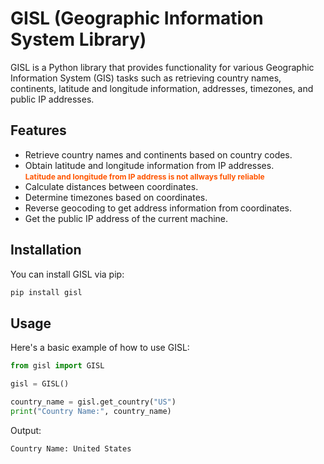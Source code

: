 # GISL (Geographic Information System Library)

GISL is a Python library that provides functionality for various Geographic Information System (GIS) tasks such as retrieving country names, continents, latitude and longitude information, addresses, timezones, and public IP addresses.

## Features

- Retrieve country names and continents based on country codes.
- Obtain latitude and longitude information from IP addresses. \
<strong style="color: #FF5500; font-size: 0.75rem; font-weight: bolder;">Latitude and longitude from IP address is not allways fully reliable</strong>
- Calculate distances between coordinates.
- Determine timezones based on coordinates.
- Reverse geocoding to get address information from coordinates.
- Get the public IP address of the current machine.

## Installation

You can install GISL via pip:
```bash
pip install gisl
```

## Usage
Here's a basic example of how to use GISL:
```python
from gisl import GISL

gisl = GISL()

country_name = gisl.get_country("US")
print("Country Name:", country_name)
```

Output:
```
Country Name: United States
```